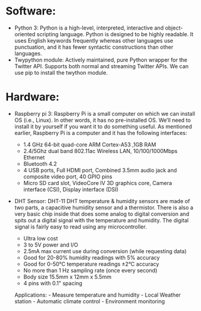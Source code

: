 # Software:
 - Python 3: Python is a high-level, interpreted, interactive and object-oriented scripting language. Python is designed to be highly readable. It uses English keywords frequently whereas other languages use punctuation, and it has fewer syntactic constructions than other languages.
 - Twypython module: Actively maintained, pure Python wrapper for the Twitter API. Supports both normal and streaming Twitter APIs.
           We can use pip to install the twython module.

# Hardware:
 - Raspberry pi 3: Raspberry Pi is a small computer on which we can install OS (i.e., Linux). In other words, it has no pre-installed OS. We’ll need to install it by yourself if you want it to do something useful.
     As mentioned earlier, Raspberry Pi is a computer and it has the following interfaces:
     - 1.4 GHz 64-bit quad-core ARM Cortex-A53 ,1GB RAM
     - 2.4/5Ghz dual band 802.11ac Wireless LAN, 10/100/1000Mbps Ethernet
     - Bluetooth 4.2
     - 4 USB ports, Full HDMI port, Combined 3.5mm audio jack and composite video port, 40 GPIO pins
     - Micro SD card slot, VideoCore IV 3D graphics core, Camera interface (CSI), Display interface (DSI) 
 - DHT Sensor:
 DHT-11
DHT temperature & humidity sensors are made of two parts, a capacitive humidity sensor and a thermistor. There is also a very basic chip inside that does some analog to digital conversion and spits out a digital signal with the temperature and humidity. The digital signal is fairly easy to read using any microcontroller.
     - Ultra low cost
     - 3 to 5V power and I/O
     - 2.5mA max current use during conversion (while requesting data)
     - Good for 20-80% humidity readings with 5% accuracy
     - Good for 0-50°C temperature readings ±2°C accuracy
     - No more than 1 Hz sampling rate (once every second)
     - Body size 15.5mm x 12mm x 5.5mm
     - 4 pins with 0.1" spacing
     
     Applications:
       - Measure temperature and humidity
       - Local Weather station
       - Automatic climate control
       - Environment monitoring        


